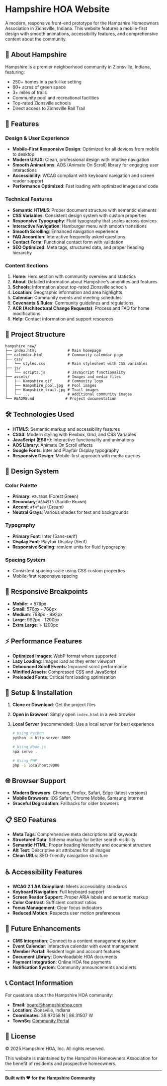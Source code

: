 # Hampshire HOA Website

A modern, responsive front-end prototype for the Hampshire Homeowners Association in Zionsville, Indiana. This website features a mobile-first design with smooth animations, accessibility features, and comprehensive content about the community.

## 🏡 About Hampshire

Hampshire is a premier neighborhood community in Zionsville, Indiana, featuring:

- 250+ homes in a park-like setting
- 60+ acres of green space
- 3+ miles of trails
- Community pool and recreational facilities
- Top-rated Zionsville schools
- Direct access to Zionsville Rail Trail

## 🚀 Features

### Design & User Experience

- **Mobile-First Responsive Design**: Optimized for all devices from mobile to desktop
- **Modern UI/UX**: Clean, professional design with intuitive navigation
- **Smooth Animations**: AOS (Animate On Scroll) library for engaging user interactions
- **Accessibility**: WCAG compliant with keyboard navigation and screen reader support
- **Performance Optimized**: Fast loading with optimized images and code

### Technical Features

- **Semantic HTML5**: Proper document structure with semantic elements
- **CSS Variables**: Consistent design system with custom properties
- **Responsive Typography**: Fluid typography that scales across devices
- **Interactive Navigation**: Hamburger menu with smooth transitions
- **Smooth Scrolling**: Enhanced navigation experience
- **FAQ Accordion**: Interactive frequently asked questions
- **Contact Form**: Functional contact form with validation
- **SEO Optimized**: Meta tags, structured data, and proper heading hierarchy

### Content Sections

1. **Home**: Hero section with community overview and statistics
2. **About**: Detailed information about Hampshire's amenities and features
3. **Schools**: Information about top-rated Zionsville schools
4. **Location**: Geographic information and area highlights
5. **Calendar**: Community events and meeting schedules
6. **Covenants & Rules**: Community guidelines and regulations
7. **ACR (Architectural Change Requests)**: Process and FAQ for home modifications
8. **Help**: Contact information and support resources

## 📁 Project Structure

```
hampshire_new/
├── index.html              # Main homepage
├── calendar.html           # Community calendar page
├── css/
│   └── styles.css          # Main stylesheet with CSS variables
├── js/
│   └── scripts.js          # JavaScript functionality
├── assets/                 # Images and media files
│   ├── Hampshire.gif       # Community logo
│   ├── Hampshire_pool.jpg  # Pool images
│   ├── Hampshire_trail.jpg # Trail images
│   └── ...                 # Additional community images
└── README.md              # Project documentation
```

## 🛠️ Technologies Used

- **HTML5**: Semantic markup and accessibility features
- **CSS3**: Modern styling with Flexbox, Grid, and CSS Variables
- **JavaScript (ES6+)**: Interactive functionality and animations
- **AOS Library**: Animate On Scroll effects
- **Google Fonts**: Inter and Playfair Display typography
- **Responsive Design**: Mobile-first approach with media queries

## 🎨 Design System

### Color Palette

- **Primary**: `#2c5530` (Forest Green)
- **Secondary**: `#8b4513` (Saddle Brown)
- **Accent**: `#f4f1e8` (Cream)
- **Neutral Grays**: Various shades for text and backgrounds

### Typography

- **Primary Font**: Inter (Sans-serif)
- **Display Font**: Playfair Display (Serif)
- **Responsive Scaling**: rem/em units for fluid typography

### Spacing System

- Consistent spacing scale using CSS custom properties
- Mobile-first responsive spacing

## 📱 Responsive Breakpoints

- **Mobile**: < 576px
- **Small**: 576px - 768px
- **Medium**: 768px - 992px
- **Large**: 992px - 1200px
- **Extra Large**: > 1200px

## ⚡ Performance Features

- **Optimized Images**: WebP format where supported
- **Lazy Loading**: Images load as they enter viewport
- **Debounced Scroll Events**: Improved scroll performance
- **Minified Assets**: Compressed CSS and JavaScript
- **Preloaded Fonts**: Critical font loading optimization

## 🔧 Setup & Installation

1. **Clone or Download**: Get the project files
2. **Open in Browser**: Simply open `index.html` in a web browser
3. **Local Server** (recommended): Use a local server for best experience

   ```bash
   # Using Python
   python -m http.server 8000

   # Using Node.js
   npx serve .

   # Using PHP
   php -S localhost:8000
   ```

## 🌐 Browser Support

- **Modern Browsers**: Chrome, Firefox, Safari, Edge (latest versions)
- **Mobile Browsers**: iOS Safari, Chrome Mobile, Samsung Internet
- **Graceful Degradation**: Fallbacks for older browsers

## 📋 SEO Features

- **Meta Tags**: Comprehensive meta descriptions and keywords
- **Structured Data**: Schema markup for better search visibility
- **Semantic HTML**: Proper heading hierarchy and document structure
- **Alt Text**: Descriptive alt attributes for all images
- **Clean URLs**: SEO-friendly navigation structure

## ♿ Accessibility Features

- **WCAG 2.1 AA Compliant**: Meets accessibility standards
- **Keyboard Navigation**: Full keyboard support
- **Screen Reader Support**: Proper ARIA labels and semantic markup
- **Color Contrast**: Sufficient contrast ratios
- **Focus Management**: Clear focus indicators
- **Reduced Motion**: Respects user motion preferences

## 🔄 Future Enhancements

- **CMS Integration**: Connect to a content management system
- **Event Calendar**: Interactive calendar with event management
- **Member Portal**: Resident login and account features
- **Document Library**: Downloadable HOA documents
- **Payment Integration**: Online HOA fee payments
- **Notification System**: Community announcements and alerts

## 📞 Contact Information

For questions about the Hampshire HOA community:

- **Email**: board@hampshirehoa.com
- **Location**: Zionsville, Indiana
- **Coordinates**: 39.97058 N | 86.31507 W
- **TownSq**: [Community Portal](https://townsq.io/)

## 📄 License

© 2025 Hampshire HOA, Inc. All rights reserved.

This website is maintained by the Hampshire Homeowners Association for the benefit of residents and prospective homeowners.

---

**Built with ❤️ for the Hampshire Community**
